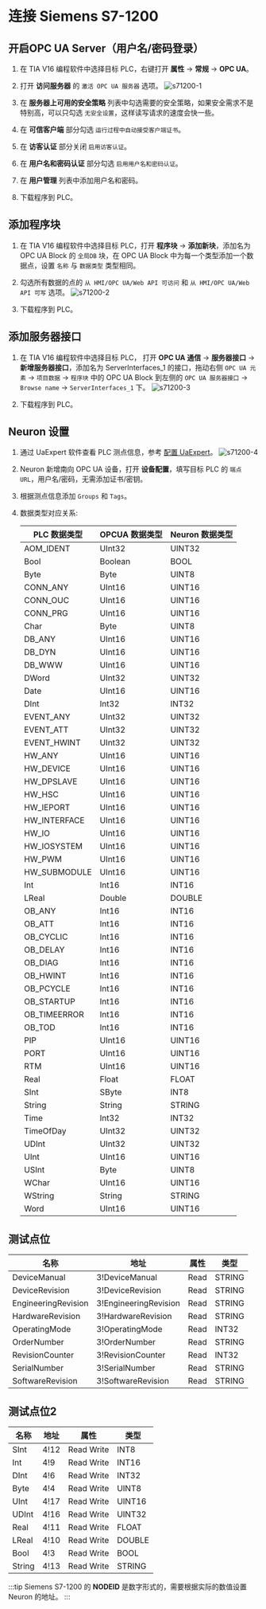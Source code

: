 # 连接 Siemens S7-1200

## 开启OPC UA Server（用户名/密码登录）

1. 在 TIA V16 编程软件中选择目标 PLC，右键打开 **属性** -> **常规** -> **OPC UA**。

2. 打开 **访问服务器** 的 `激活 OPC UA 服务器` 选项。
![s71200-1](./assets/s71200-1.jpg)

3. 在 **服务器上可用的安全策略** 列表中勾选需要的安全策略，如果安全需求不是特别高，可以只勾选 `无安全设置`，这样读写请求的速度会快一些。

4. 在 **可信客户端** 部分勾选 `运行过程中自动接受客户端证书`。

5. 在 **访客认证** 部分关闭 `启用访客认证`。

6. 在 **用户名和密码认证** 部分勾选 `启用用户名和密码认证`。

7. 在 **用户管理** 列表中添加用户名和密码。

8. 下载程序到 PLC。

## 添加程序块

1. 在 TIA V16 编程软件中选择目标 PLC，打开 **程序块** -> **添加新块**，添加名为 OPC UA Block 的 `全局DB` 块，在 OPC UA Block 中为每一个类型添加一个数据点，设置 `名称` 与 `数据类型` 类型相同。

2. 勾选所有数据的点的 `从 HMI/OPC UA/Web API 可访问` 和 `从 HMI/OPC UA/Web API 可写` 选项。
![s71200-2](./assets/s71200-2.jpg)

3. 下载程序到 PLC。

## 添加服务器接口

1. 在 TIA V16 编程软件中选择目标 PLC， 打开 **OPC UA 通信** -> **服务器接口** -> **新增服务器接口**，添加名为 ServerInterfaces_1 的接口，拖动右侧 `OPC UA 元素` -> `项目数据` -> `程序块` 中的 OPC UA Block 到左侧的 `OPC UA 服务器接口` -> `Browse name` -> `ServerInterfaces_1` 下。
![s71200-3](./assets/s71200-3.jpg)

2. 下载程序到 PLC。

## Neuron 设置

1. 通过 UaExpert 软件查看 PLC 测点信息，参考 [配置 UaExpert](./uaexpert.md)。
    ![s71200-4](./assets/s71200-4.jpg)

2. Neuron 新增南向 OPC UA 设备，打开 **设备配置**，填写目标 PLC 的 `端点 URL`，用户名/密码，无需添加证书/密钥。

3. 根据测点信息添加 `Groups` 和 `Tags`。

4. 数据类型对应关系:

   | PLC 数据类型 | OPCUA 数据类型 | Neuron 数据类型 |
   | ------------ | -------------- | --------------- |
   | AOM_IDENT    | UInt32         | UINT32          |
   | Bool         | Boolean        | BOOL            |
   | Byte         | Byte           | UINT8           |
   | CONN_ANY     | UInt16         | UINT16          |
   | CONN_OUC     | UInt16         | UINT16          |
   | CONN_PRG     | UInt16         | UINT16          |
   | Char         | Byte           | UINT8           |
   | DB_ANY       | UInt16         | UINT16          |
   | DB_DYN       | UInt16         | UINT16          |
   | DB_WWW       | UInt16         | UINT16          |
   | DWord        | UInt32         | UINT32          |
   | Date         | UInt16         | UINT16          |
   | DInt         | Int32          | INT32           |
   | EVENT_ANY    | UInt32         | UINT32          |
   | EVENT_ATT    | UInt32         | UINT32          |
   | EVENT_HWINT  | UInt32         | UINT32          |
   | HW_ANY       | UInt16         | UINT16          |
   | HW_DEVICE    | UInt16         | UINT16          |
   | HW_DPSLAVE   | UInt16         | UINT16          |
   | HW_HSC       | UInt16         | UINT16          |
   | HW_IEPORT    | UInt16         | UINT16          |
   | HW_INTERFACE | UInt16         | UINT16          |
   | HW_IO        | UInt16         | UINT16          |
   | HW_IOSYSTEM  | UInt16         | UINT16          |
   | HW_PWM       | UInt16         | UINT16          |
   | HW_SUBMODULE | UInt16         | UINT16          |
   | Int          | Int16          | INT16           |
   | LReal        | Double         | DOUBLE          |
   | OB_ANY       | Int16          | INT16           |
   | OB_ATT       | Int16          | INT16           |
   | OB_CYCLIC    | Int16          | INT16           |
   | OB_DELAY     | Int16          | INT16           |
   | OB_DIAG      | Int16          | INT16           |
   | OB_HWINT     | Int16          | INT16           |
   | OB_PCYCLE    | Int16          | INT16           |
   | OB_STARTUP   | Int16          | INT16           |
   | OB_TIMEERROR | Int16          | INT16           |
   | OB_TOD       | Int16          | INT16           |
   | PIP          | UInt16         | UINT16          |
   | PORT         | UInt16         | UINT16          |
   | RTM          | UInt16         | UINT16          |
   | Real         | Float          | FLOAT           |
   | SInt         | SByte          | INT8            |
   | String       | String         | STRING          |
   | Time         | Int32          | INT32           |
   | TimeOfDay    | UInt32         | UINT32          |
   | UDInt        | UInt32         | UINT32          |
   | UInt         | UInt16         | UINT16          |
   | USInt        | Byte           | UINT8           |
   | WChar        | UInt16         | UINT16          |
   | WString      | String         | STRING          |
   | Word         | UInt16         | UINT16          |
   
   


## 测试点位

| 名称                | 地址                  | 属性 | 类型   |
| ------------------- | --------------------- | ---- | ------ |
| DeviceManual        | 3!DeviceManual        | Read | STRING |
| DeviceRevision      | 3!DeviceRevision      | Read | STRING |
| EngineeringRevision | 3!EngineeringRevision | Read | STRING |
| HardwareRevision    | 3!HardwareRevision    | Read | STRING |
| OperatingMode       | 3!OperatingMode       | Read | INT32  |
| OrderNumber         | 3!OrderNumber         | Read | STRING |
| RevisionCounter     | 3!RevisionCounter     | Read | INT32  |
| SerialNumber        | 3!SerialNumber        | Read | STRING |
| SoftwareRevision    | 3!SoftwareRevision    | Read | STRING |

## 测试点位2

| 名称   | 地址 | 属性       | 类型   |
| ------ | ---- | ---------- | ------ |
| SInt   | 4!12 | Read Write | INT8   |
| Int    | 4!9  | Read Write | INT16  |
| DInt   | 4!6  | Read Write | INT32  |
| Byte   | 4!4  | Read Write | UINT8  |
| UInt   | 4!17 | Read Write | UINT16 |
| UDInt  | 4!16 | Read Write | UINT32 |
| Real   | 4!11 | Read Write | FLOAT  |
| LReal  | 4!10 | Read Write | DOUBLE |
| Bool   | 4!3  | Read Write | BOOL   |
| String | 4!13 | Read Write | STRING |

:::tip
Siemens S7-1200 的 **NODEID** 是数字形式的，需要根据实际的数值设置 Neuron 的地址。
:::
